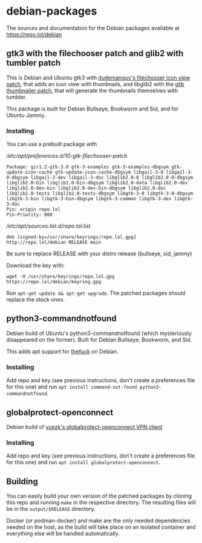 # debian-packages

The sources and documentation for the Debian packages available at https://repo.lol/debian

## gtk3 with the filechooser patch and glib2 with tumbler patch
This is Debian and Ubuntu gtk3 with [dudemanguy's filechooser icon view patch](https://gist.github.com/Dudemanguy/d199759b46a79782cc1b301649dec8a5), that adds an icon view with thumbnails, and libglib2 with the [glib thumbnailer patch](https://gist.github.com/Dudemanguy/d199759b46a79782cc1b301649dec8a5), that will generate the thumbnails themselves with tumbler.

This package is built for Debian Bullseye, Bookworm and Sid, and for Ubuntu Jammy.

### Installing

You can use a prebuilt package with

*/etc/apt/preferences.d/10-gtk-filechooser-patch*
```
Package: gir1.2-gtk-3.0 gtk-3-examples gtk-3-examples-dbgsym gtk-update-icon-cache gtk-update-icon-cache-dbgsym libgail-3-0 libgail-3-0-dbgsym libgail-3-dev libgail-3-doc libglib2.0-0 libglib2.0-0-dbgsym libglib2.0-bin libglib2.0-bin-dbgsym libglib2.0-data libglib2.0-dev libglib2.0-dev-bin libglib2.0-dev-bin-dbgsym libglib2.0-doc libglib2.0-tests libglib2.0-tests-dbgsym libgtk-3-0 libgtk-3-0-dbgsym libgtk-3-bin libgtk-3-bin-dbgsym libgtk-3-common libgtk-3-dev libgtk-3-doc
Pin: origin repo.lol
Pin-Priority: 800
```

*/etc/apt/sources.list.d/repo.lol.list*
```
deb [signed-by=/usr/share/keyrings/repo.lol.gpg] http://repo.lol/debian RELEASE main
```
Be sure to replace RELEASE with your distro release (bullseye, sid, jammy)

Download the key with:
```
wget -O /usr/share/keyrings/repo.lol.gpg https://repo.lol/debian/keyring.gpg
```

Run ```apt-get update && apt-get upgrade```. The patched packages should replace the stock ones.

## python3-commandnotfound
Debian build of Ubuntu's python3-commandnotfound (which mysteriously disappeared on the former). Built for Debian Bullseye, Bookworm, and Sid.

This adds apt support for [thefuck](https://github.com/nvbn/thefuck) on Debian.

### Installing
Add repo and key (see previous instructions, don't create a preferences file for this one) and run ```apt install command-not-found python3-commandnotfound```.

## globalprotect-openconnect
Debian build of [yuezk's globalprotect-openconnect VPN client](https://github.com/yuezk/GlobalProtect-openconnect)

### Installing
Add repo and key (see previous instructions, don't create a preferences file for this one) and run ```apt install globalprotect-openconnect```.

## Building

You can easily build your own version of the patched packages by cloning this repo and running ```make``` in the respective directory. The resulting files will be in the ```output/$RELEASE``` directory.

Docker (or podman-docker) and make are the only needed dependencies needed on the host, as the build will take place on an isolated container and everything else will be handled automatically.
